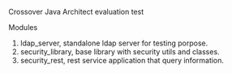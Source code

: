 Crossover Java Architect evaluation test

Modules
1. ldap_server, standalone ldap server for testing porpose.
2. security_library, base library with security utils and classes.
3. security_rest, rest service application that query information.